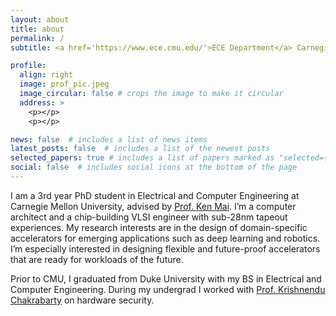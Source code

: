 ```yaml
---
layout: about
title: about
permalink: /
subtitle: <a href='https://www.ece.cmu.edu/'>ECE Department</a> Carnegie Mellon University

profile:
  align: right
  image: prof_pic.jpeg
  image_circular: false # crops the image to make it circular
  address: >
    <p></p>
    <p></p>

news: false  # includes a list of news items
latest_posts: false  # includes a list of the newest posts
selected_papers: true # includes a list of papers marked as "selected={true}"
social: false  # includes social icons at the bottom of the page
---
```


I am a 3rd year PhD student in Electrical and Computer Engineering at Carnegie Mellon University, advised by [Prof. Ken Mai](https://www.ece.cmu.edu/directory/bios/mai-ken.html). I’m a computer architect and a chip-building VLSI engineer with sub-28nm tapeout experiences. My research interests are in the design of domain-specific accelerators for emerging applications such as deep learning and robotics. I’m especially interested in designing flexible and future-proof accelerators that are ready for workloads of the future.

Prior to CMU, I graduated from Duke University with my BS in Electrical and Computer Engineering. During my undergrad I worked with [Prof. Krishnendu Chakrabarty](https://www.linkedin.com/in/krishnendu-chakrabarty-2521186) on hardware security. 

